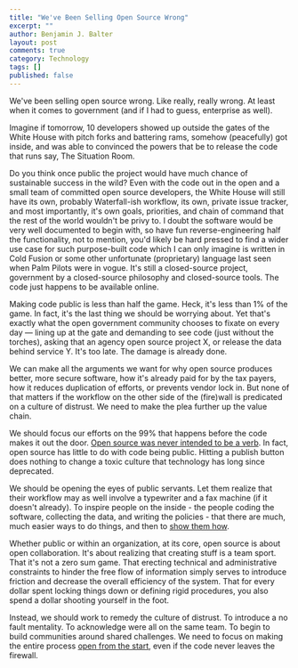 ```yaml
---
title: "We've Been Selling Open Source Wrong"
excerpt: ""
author: Benjamin J. Balter
layout: post
comments: true
category: Technology
tags: []
published: false
---
```


We've been selling open source wrong. Like really, really wrong. At least when it comes to government (and if I had to guess, enterprise as well).

Imagine if tomorrow, 10 developers showed up outside the gates of the White House with pitch forks and battering rams, somehow (peacefully) got inside, and was able to convinced the powers that be to release the code that runs say, The Situation Room.

Do you think once public the project would have much chance of sustainable success in the wild? Even with the code out in the open and a small team of committed open source developers, the White House will still have its own, probably Waterfall-ish workflow, its own, private issue tracker, and most importantly, it's own goals, priorities, and chain of command that the rest of the world wouldn't be privy to. I doubt the software would be very well documented to begin with, so have fun reverse-engineering half the functionality, not to mention, you'd likely be hard pressed to find a wider use case for such purpose-built code which I can only imagine is written in Cold Fusion or some other unfortunate (proprietary) language last seen when Palm Pilots were in vogue. It's still a closed-source project, government by a closed-source philosophy and closed-source tools. The code just happens to be available online.

Making code public is less than half the game. Heck, it's less than 1% of the game. In fact, it's the last thing we should be worrying about. Yet that's exactly what the open government community chooses to fixate on every day — lining up at the gate and demanding to see code (just without the torches), asking that an agency open source project X, or release the data behind service Y. It's too late. The damage is already done.

We can make all the arguments we want for why open source produces better, more secure software, how it's already paid for by the tax payers, how it reduces duplication of efforts, or prevents vendor lock in. But none of that matters if the workflow on the other side of the (fire)wall is predicated on a culture of distrust. We need to make the plea further up the value chain.

We should focus our efforts on the 99% that happens before the code makes it out the door. [Open source was never intended to be a verb](http://ben.balter.com/2012/10/15/open-source-is-not-a-verb/). In fact, open source has little to do with code being public. Hitting a publish button does nothing to change a toxic culture that technology has long since deprecated. 

We should be opening the eyes of public servants. Let them realize that their workflow may as well involve a typewriter and a fax machine (if it doesn't already). To inspire people on the inside - the people coding the software, collecting the data, and writing the policies - that there are much, much easier ways to do things, and then to [show them how](http://ben.balter.com/open-sourcing-government/).

Whether public or within an organization, at its core, open source is about open collaboration. It's about realizing that creating stuff is a team sport. That it's not a zero sum game. That erecting technical and administrative constraints to hinder the free flow of information simply serves to introduce friction and decrease the overall efficiency of the system. That for every dollar spent locking things down or defining rigid procedures, you also spend a dollar shooting yourself in the foot.

Instead, we should work to remedy the culture of distrust. To introduce a no fault mentality. To acknowledge were all on the same team. To begin to build communities around shared challenges. We need to focus on making the entire process [open from the start](http://ben.balter.com/2012/06/26/why-you-should-always-write-software-as-open-source/), even if the code never leaves the firewall.
